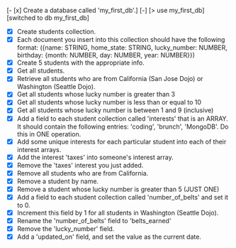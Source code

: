 [- [x] Create a database called 'my_first_db'.]
[-]
[> use my_first_db]
[switched to db my_first_db]

- [x] Create students collection.
- [x] Each document you insert into this collection should have the following format: ({name: STRING, home_state: STRING, lucky_number: NUMBER, birthday: {month: NUMBER, day: NUMBER, year: NUMBER}})
- [x] Create 5 students with the appropriate info.
- [x] Get all students.
- [x] Retrieve all students who are from California (San Jose Dojo) or Washington (Seattle Dojo).
- [x] Get all students whose lucky number is greater than 3
- [x] Get all students whose lucky number is less than or equal to 10
- [x] Get all students whose lucky number is between 1 and 9 (inclusive)
- [x] Add a field to each student collection called 'interests' that is an ARRAY. It should contain the following entries: 'coding', 'brunch', 'MongoDB'. Do this in ONE operation.
- [x] Add some unique interests for each particular student into each of their interest arrays.
- [x] Add the interest 'taxes' into someone's interest array.
- [x] Remove the 'taxes' interest you just added.
- [x] Remove all students who are from California.
- [x] Remove a student by name.
- [x] Remove a student whose lucky number is greater than 5 (JUST ONE)
- [x] Add a field to each student collection called 'number_of_belts' and set it to 0.
- [x] Increment this field by 1 for all students in Washington (Seattle Dojo).
- [x] Rename the 'number_of_belts' field to 'belts_earned'
- [x] Remove the 'lucky_number' field.
- [x] Add a 'updated_on' field, and set the value as the current date.